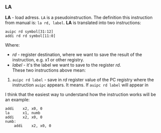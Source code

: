 ### LA
**LA** - load adress. `LA` is a pseudoinstruction. The definition this instruction from manual is: `la rd, label`. **LA** is translated into two instructions: 
```assembly
auipc rd symbol[31:12]
addi rd rd symbol[11:0]
```
Where: <br/>
- *rd* - register destination, where we want to save the result of the instruction, e.g. x1 or other  registry.
- *label* - it's the label we want to save to the register *rd*.  
These two instructions above mean:
1. `auipc rd label` - save in *rd* register value of the PC registry where the instruction `auipc` appears. It means. If `auipc rd label` will appear in 

I think that the easiest way to understand how the instruction works will be an example:
```assembly
addi	x2, x0, 0
la 		x1, numb
addi	x2, x0, 0
numb:
	addi	x2, x0, 0
```
